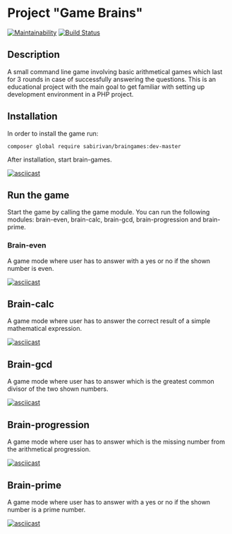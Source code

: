 # Project "Game Brains"
[![Maintainability](https://api.codeclimate.com/v1/badges/a99a88d28ad37a79dbf6/maintainability)](https://codeclimate.com/github/codeclimate/codeclimate/maintainability)
[![Build Status](https://travis-ci.org/SabirIvaN/php-project-lvl1.svg?branch=master)](https://travis-ci.org/SabirIvaN/php-project-lvl1)

## Description

A small command line game involving basic arithmetical games which last for 3 rounds in case of successfully answering the questions.
This is an educational project with the main goal to get familiar with setting up development environment in a PHP project.

## Installation

In order to install the game run:

```
composer global require sabirivan/braingames:dev-master
```

After installation, start brain-games.

[![asciicast](https://asciinema.org/a/XiItMnL6tSg8vbeAEvNVSkz8L.svg)](https://asciinema.org/a/XiItMnL6tSg8vbeAEvNVSkz8L)

## Run the game
Start the game by calling the game module. You can run the following modules: brain-even, brain-calc, brain-gcd, brain-progression and brain-prime.

### Brain-even
A game mode where user has to answer with a yes or no if the shown number is even.

[![asciicast](https://asciinema.org/a/xeFKzi7m29CZtIaEFltJ0PleS.svg)](https://asciinema.org/a/xeFKzi7m29CZtIaEFltJ0PleS)

## Brain-calc
A game mode where user has to answer the correct result of a simple mathematical expression.

[![asciicast](https://asciinema.org/a/qIdQEnWKDGDDHKwXav5WpDtuN.svg)](https://asciinema.org/a/qIdQEnWKDGDDHKwXav5WpDtuN)

## Brain-gcd
A game mode where user has to answer which is the greatest common divisor of the two shown numbers.

[![asciicast](https://asciinema.org/a/7yBKZQpS8t6dXU6DmQlO2tpxx.svg)](https://asciinema.org/a/7yBKZQpS8t6dXU6DmQlO2tpxx)

## Brain-progression
A game mode where user has to answer which is the missing number from the arithmetical progression.

[![asciicast](https://asciinema.org/a/pZliUhvh5ScVVVQMFo8lQeFzB.svg)](https://asciinema.org/a/pZliUhvh5ScVVVQMFo8lQeFzB)

## Brain-prime
A game mode where user has to answer with a yes or no if the shown number is a prime number.

[![asciicast](https://asciinema.org/a/vld4wSPvHfLoSilDDW3tVP4Rb.svg)](https://asciinema.org/a/vld4wSPvHfLoSilDDW3tVP4Rb)
